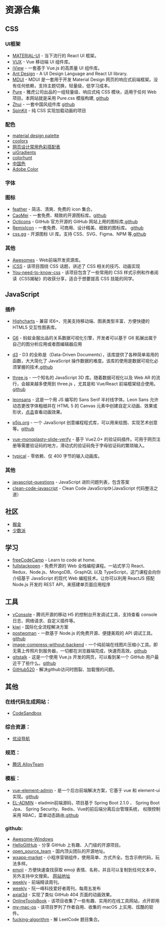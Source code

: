 # 资源合集

## CSS

### UI框架

- [MATERIAL-UI](https://material-ui.com/zh/) - 当下流行的 React UI 框架。
- [VUX](https://doc.vux.li/zh-CN/) - Vue 移动端 UI 组件库。
- [iView](http://iview.talkingdata.com/#/) - 一套基于 Vue.js 的高质量
UI 组件库。
- [Ant Design](https://ant.design/index-cn) -  A UI Design Language and React UI library.
- [MDUI](https://www.mdui.org/) - MDUI 是一套用于开发 Material Design 网页的响应式前端框架。没有任何依赖，支持主题切换，轻量级，低学习成本。
- [Pure](https://www.purecss.cn/) - 雅虎公司出品的一组轻量级、响应式纯 CSS 模块，适用于任何 Web 项目。本网站就是采用 Pure.css 模版构建, [github](https://github.com/pure-css/pure)
- [Zhui](https://zhui-team.github.io/zhui/) - 一套中国风组件库 [github](https://github.com/zhui-team/zhui)
- [SpinKit](https://github.com/tobiasahlin/SpinKit) - 纯 CSS 实现加载动画的项目


### 配色

- [material design palette](https://www.materialpalette.com/)
- [coolors](https://coolors.co/)
- [网页设计常用色彩搭配表](http://tool.c7sky.com/webcolor/)
- [uiGradients](https://uigradients.com/#Flare)
- [colorhunt](https://colorhunt.co/)
- [中国色](http://zhongguose.com/)
- [Adobe Color](https://color.adobe.com/zh/)

### 字体

### 图标

- [feather](https://feathericons.com/) - 简洁、清爽、免费的 icon 集合。
- [CaoMei](http://chuangzaoshi.com/icon/) - 一套免费、精致的开源图标库。[github](https://github.com/xiangsudian/CaoMei)
- [Octicons](https://primer.style/octicons/) - GitHub 官方开源的 GitHub 网站上用的图标库,[github](https://github.com/primer/octicons)
- [RemixIcon](https://remixicon.com/) - 一套免费、可商用、设计精美、细致的图标库。 [github](https://github.com/Remix-Design/RemixIcon)
- [css.gg](https://css.gg/) - 开源图标 UI 库。支持 CSS、SVG、Figma、NPM 等,[github](https://github.com/astrit/css.gg)

### 其他
- [Awesomes](https://www.awesomes.cn/) - Web前端开发资源库。
- [iCSS](https://github.com/chokcoco/iCSS) - 该项目围绕 CSS 话题，讲述了 CSS 相关的技巧、动画实现
- [You-need-to-know-css](https://github.com/l-hammer/You-need-to-know-css) - 该项目包含了一些常用的 CSS 样式示例和作者阅读《CSS揭秘》的收获分享，适合于想要提高 CSS 技能的同学。  

## JavaScript
### 插件
- [Highcharts](https://www.highcharts.com.cn/) - 兼容 IE6+、完美支持移动端、图表类型丰富、方便快捷的 HTML5 交互性图表库。

- [G6](https://antv.gitee.io/zh) - 蚂蚁金服出品的关系数据可视化引擎，开发者可以基于 G6 拓展出属于自己的图分析应用或者图编辑器应用
- [d3](https://d3js.org/) - D3 的全称是（Data-Driven Documents），该库提供了各种简单易用的函数，大大简化了 JavaScript 操作数据的难度。该库的使用是数据可视化必须掌握的技术,[github](https://github.com/d3/d3)
- [three.js](https://threejs.org/) - 一个知名的 JavaScript 3D 库。随着数据可视化以及 Web AR 的流行，会越来越多使用到 three.js ，尤其是和 Vue/React 前端框架结合使用。[github](https://github.com/mrdoob/three.js)  
- [leonsans](https://github.com/cmiscm/leonsans) - 这是一个用 JS 编写的 Sans Serif 半衬线字体。Leon Sans 允许动态更改字体粗细并在 HTML 5 的 Canvas 元素中创建自定义动画、效果或形状，[点击](https://leon-kim.com/#intro)查看动画效果。
- [p5js.org](https://p5js.org/zh-Hans/) - 一个 JavaScript 创意编程程式库，可以用来绘图、实现艺术创意等。[github](https://github.com/processing/p5.js)
- [vue-monoplasty-slide-verify](https://github.com/monoplasty/vue-monoplasty-slide-verify) - 基于 Vue2.0+ 的验证码插件。可用于网页注册等需要验证码的地方，滑动式的验证码免于字母验证码的繁琐输入。
- [typical](https://github.com/camwiegert/typical) - 零依赖、仅 400 字节的输入动画库。

### 其他
- [javascript-questions](https://github.com/lydiahallie/javascript-questions) - JavaScript 进阶问题列表，包含答案
- [clean-code-javascript](https://github.com/alivebao/clean-code-js) - Clean Code JavaScript》（JavaScript 代码整洁之道）

## 社区
- [掘金](https://juejin.im/)
- [少数派](https://sspai.com/)

## 学习
- [freeCodeCamp](https://www.freecodecamp.org/) - Learn to code at home.
- [fullstackopen](https://github.com/villeheikkila/fullstackopen) - 免费开源的 Web 全栈编程课程。一站式学习 React、Redux、Node.js、MongoDB、GraphQL 以及 TypeScript，这门课程会向你介绍基于 JavaScript 的现代 Web 编程技术。让你可以利用 ReactJS 搭配 Node.js 开发的 REST API，来搭建单页面应用程序

## 工具
- [vConsole](https://github.com/Tencent/vConsole) - 腾讯开源的移动 H5 的控制台开发调试工具，支持查看 console 日志、网络请求、自定义插件等。
- [kiwi](https://github.com/alibaba/kiwi) - 国际化全流程解决方案
- [postwoman](https://postwoman.io/) - 一款基于 Node.js 的免费开源、便捷美观的 API 调试工具。[github](https://github.com/postwoman-io/postwoman)
- [image-compress-without-backend](https://works.yangerxiao.com/icfe/) - 一个纯前端在线图片压缩小工具。即无需上传照片到服务器，一切都在浏览器端完成，快速而高效。[github](https://github.com/zerosoul/image-compress-without-backend)
- [gitstalk](https://gitstalk.netlify.app/) - 这是一个使用 Vue.js 开发的网页，可以看到某一个 GitHub 用户最近干了些什么。[github](https://github.com/thelittlewonder/gitstalk)
- [GitHub520](https://github.com/521xueweihan/GitHub520) - 解决github访问时图裂、加载慢的问题。 

## 其他

###  在线代码生成网站：  
 - [CodeSandbox](https://codesandbox.io/)

### 综合资源：  
-  [优设导航 ](https://hao.uisdc.com/)

### 规范：  
-  [腾讯 AlloyTeam](http://alloyteam.github.io/)

### 模板：  
  - [vue-element-admin](https://panjiachen.gitee.io/vue-element-admin-site/zh/) - 是一个后台前端解决方案，它基于 vue 和 element-ui实现。[github](https://github.com/PanJiaChen/vue-element-admin)  
  - [EL-ADMIN](https://el-admin.vip/) - eladmin前端源码，项目基于 Spring Boot 2.1.0 、 Spring Boot Jpa、 Spring Security、Redis、Vue的前后端分离后台管理系统， 权限控制采用 RBAC，菜单动态路由,[github](https://github.com/elunez/eladmin-web)

### github:  
-  [Awesome-Windows](https://github.com/Awesome-Windows/Awesome)  
-  [HelloGitHub](https://github.com/521xueweihan/HelloGitHub) - 分享 GitHub 上有趣、入门级的开源项目。  
-  [open_source_team](https://github.com/niezhiyang/open_source_team) - 国内顶尖团队的开源地址。  
-  [wxapp-market](https://github.com/o2team/wxapp-market) - 小程序营销组件，使用简单、方式齐全。包含示例代码，玩法多样。  
-  [emoji](https://github.com/gee1k/emoji) - 方便快速查找获取 emoji 表情、名称，并且可以复制到任何文本中，另外支持中文搜索。 [网站地址](https://emoji.svend.cc/)  
-  [weekly](https://github.com/dt-fe/weekly) - 前端精读周刊。  
-  [weekly](https://github.com/ruanyf/weekly) - 阮一峰科技爱好者周刊，每周五发布  
-  [axial3d](https://github.com/bestvist/axial3d) - 实现了类似 GitHub 404 页面的动画效果。  
-  [OnlineToolsBook](https://github.com/zhaoolee/OnlineToolsBook) -  该项目收集了一些有趣、实用的在线工具网站，点开即用  
-  [my-mac-os](https://github.com/nikitavoloboev/my-mac-os) - 该项目罗列了作者自用、收集的 macOS 上实用、炫酷的软件。  
-  [fucking-algorithm](https://github.com/labuladong/fucking-algorithm) - 解 LeetCode 题目集合。

